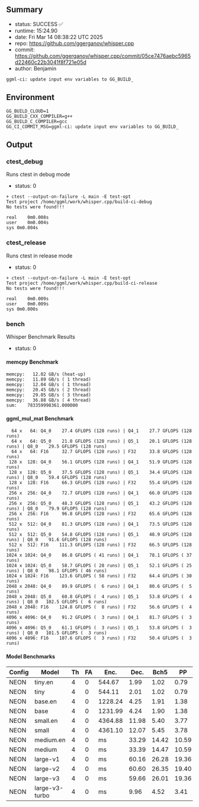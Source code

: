 ## Summary

- status:  SUCCESS ✅
- runtime: 15:24.90
- date:    Fri Mar 14 08:38:22 UTC 2025
- repo:    https://github.com/ggerganov/whisper.cpp
- commit:  https://github.com/ggerganov/whisper.cpp/commit/05ce7476aebc5965d22460c22b3041f8f721e05d
- author:  Benjamin
```
ggml-ci: update input env variables to GG_BUILD_
```

## Environment

```
GG_BUILD_CLOUD=1
GG_BUILD_CXX_COMPILER=g++
GG_BUILD_C_COMPILER=gcc
GG_CI_COMMIT_MSG=ggml-ci: update input env variables to GG_BUILD_
```

## Output

### ctest_debug

Runs ctest in debug mode
- status: 0
```
+ ctest --output-on-failure -L main -E test-opt
Test project /home/ggml/work/whisper.cpp/build-ci-debug
No tests were found!!!

real	0m0.008s
user	0m0.004s
sys	0m0.004s
```
### ctest_release

Runs ctest in release mode
- status: 0
```
+ ctest --output-on-failure -L main -E test-opt
Test project /home/ggml/work/whisper.cpp/build-ci-release
No tests were found!!!

real	0m0.009s
user	0m0.009s
sys	0m0.000s
```
### bench

Whisper Benchmark Results
- status: 0
#### memcpy Benchmark

```
memcpy:   12.02 GB/s (heat-up)
memcpy:   11.89 GB/s ( 1 thread)
memcpy:   12.04 GB/s ( 1 thread)
memcpy:   20.45 GB/s ( 2 thread)
memcpy:   29.05 GB/s ( 3 thread)
memcpy:   36.88 GB/s ( 4 thread)
sum:    783359998361.000000
```

#### ggml_mul_mat Benchmark

```
  64 x   64: Q4_0    27.4 GFLOPS (128 runs) | Q4_1    27.7 GFLOPS (128 runs)
  64 x   64: Q5_0    21.0 GFLOPS (128 runs) | Q5_1    20.1 GFLOPS (128 runs) | Q8_0    29.5 GFLOPS (128 runs)
  64 x   64: F16     32.7 GFLOPS (128 runs) | F32     33.8 GFLOPS (128 runs)
 128 x  128: Q4_0    56.1 GFLOPS (128 runs) | Q4_1    51.9 GFLOPS (128 runs)
 128 x  128: Q5_0    37.5 GFLOPS (128 runs) | Q5_1    34.4 GFLOPS (128 runs) | Q8_0    59.4 GFLOPS (128 runs)
 128 x  128: F16     66.3 GFLOPS (128 runs) | F32     55.4 GFLOPS (128 runs)
 256 x  256: Q4_0    72.7 GFLOPS (128 runs) | Q4_1    66.0 GFLOPS (128 runs)
 256 x  256: Q5_0    48.3 GFLOPS (128 runs) | Q5_1    43.2 GFLOPS (128 runs) | Q8_0    79.9 GFLOPS (128 runs)
 256 x  256: F16     96.8 GFLOPS (128 runs) | F32     65.6 GFLOPS (128 runs)
 512 x  512: Q4_0    81.3 GFLOPS (128 runs) | Q4_1    73.5 GFLOPS (128 runs)
 512 x  512: Q5_0    54.8 GFLOPS (128 runs) | Q5_1    48.9 GFLOPS (128 runs) | Q8_0    91.6 GFLOPS (128 runs)
 512 x  512: F16    111.3 GFLOPS (128 runs) | F32     66.5 GFLOPS (128 runs)
1024 x 1024: Q4_0    86.8 GFLOPS ( 41 runs) | Q4_1    78.1 GFLOPS ( 37 runs)
1024 x 1024: Q5_0    58.7 GFLOPS ( 28 runs) | Q5_1    52.1 GFLOPS ( 25 runs) | Q8_0    98.1 GFLOPS ( 46 runs)
1024 x 1024: F16    123.6 GFLOPS ( 58 runs) | F32     64.4 GFLOPS ( 30 runs)
2048 x 2048: Q4_0    89.9 GFLOPS (  6 runs) | Q4_1    80.6 GFLOPS (  5 runs)
2048 x 2048: Q5_0    60.8 GFLOPS (  4 runs) | Q5_1    53.8 GFLOPS (  4 runs) | Q8_0   102.5 GFLOPS (  6 runs)
2048 x 2048: F16    124.8 GFLOPS (  8 runs) | F32     56.6 GFLOPS (  4 runs)
4096 x 4096: Q4_0    91.2 GFLOPS (  3 runs) | Q4_1    81.7 GFLOPS (  3 runs)
4096 x 4096: Q5_0    61.1 GFLOPS (  3 runs) | Q5_1    53.8 GFLOPS (  3 runs) | Q8_0   101.5 GFLOPS (  3 runs)
4096 x 4096: F16    107.6 GFLOPS (  3 runs) | F32     50.4 GFLOPS (  3 runs)
```

#### Model Benchmarks

|           Config |         Model |  Th |  FA |    Enc. |    Dec. |    Bch5 |      PP |  Commit |
|              --- |           --- | --- | --- |     --- |     --- |     --- |     --- |     --- |
|             NEON |       tiny.en |   4 |   0 |  544.67 |    1.99 |    1.02 |    0.79 | 05ce7476 |
|             NEON |          tiny |   4 |   0 |  544.11 |    2.01 |    1.02 |    0.79 | 05ce7476 |
|             NEON |       base.en |   4 |   0 | 1228.24 |    4.25 |    1.91 |    1.38 | 05ce7476 |
|             NEON |          base |   4 |   0 | 1231.99 |    4.24 |    1.90 |    1.38 | 05ce7476 |
|             NEON |      small.en |   4 |   0 | 4364.88 |   11.98 |    5.40 |    3.77 | 05ce7476 |
|             NEON |         small |   4 |   0 | 4361.10 |   12.07 |    5.45 |    3.78 | 05ce7476 |
|             NEON |     medium.en |   4 |   0 |      ms |   33.29 |   14.42 |   10.59 | 05ce7476 |
|             NEON |        medium |   4 |   0 |      ms |   33.39 |   14.47 |   10.59 | 05ce7476 |
|             NEON |      large-v1 |   4 |   0 |      ms |   60.16 |   26.28 |   19.36 | 05ce7476 |
|             NEON |      large-v2 |   4 |   0 |      ms |   60.60 |   26.35 |   19.40 | 05ce7476 |
|             NEON |      large-v3 |   4 |   0 |      ms |   59.66 |   26.01 |   19.36 | 05ce7476 |
|             NEON | large-v3-turbo |   4 |   0 |      ms |    9.96 |    4.52 |    3.41 | 05ce7476 |

